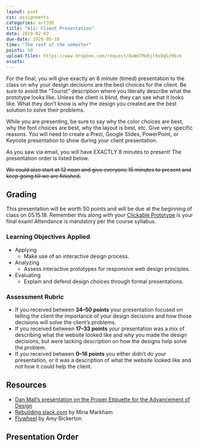 ```yaml
---
layout: post
css: assignments
categories: art336
title: "A11: Client Presentation"
date: 2019-02-02
due-date: 2020-05-18
time: "The rest of the semester"
points: 50
upload-files: https://www.dropbox.com/request/8uWeTMo6jl9x8qSz96i6
assets: 
---
```


For the final, you will give exactly an 8 minute (timed) presentation to the class on why your design decisions are the best choices for the client. Be sure to avoid the &#8220;Tourist&#8221; description where you literally describe what the prototype looks like. Unless the client is blind, they can see what it looks like. What they don&#8217;t know is why the design you created are the best solution to solve their problems. 

While you are presenting, be sure to say why the color choices are best, why the font choices are best, why the layout is best, etc. Give very specific reasons. You will need to create a Prezi, Google Slides, PowerPoint, or Keynote presentation to show during your client presentation.

As you saw via email, you will have EXACTLY 8 minutes to present! The presentation order is listed below.

<del>We could also start at 12 noon and give everyone 15 minutes to present and keep going till we are finished.</del>

## Grading
This presentation will be worth 50 points and will be due at the beginning of class on 05.15.18. Remember this along with your <a href="a11-building-prototypes.html" target="_blank" title="Clickable Prototype">Clickable Prototype</a> is your final exam! Attendance is mandatory per the course syllabus.

### Learning Objectives Applied
- Applying
    - Make use of an interactive design process.
- Analyzing
    - Assess interactive prototypes for responsive web design principles.
- Evaluating
    - Explain and defend design choices through formal presentations.

### Assessment Rubric
- If you received between **34&ndash;50 points** your presentation focused on telling the client the importance of your design decisions and how those decisions will solve the client&#8217;s problems.
- If you received between **17&ndash;33 points** your presentation was a mix of describing what the website looked like and why you made the design decisions, but were lacking description on how the designs help solve the problem.
- If you received between **0&ndash;16 points** you either didn&#8217;t do your presentation, or it was a description of what the website looked like and not how it could help the client.

## Resources
- <a href="https://www.youtube.com/watch?v=tuvgYHDCU7w" target="_blank" title="Dan Mall&rsquo;s presentation on the Proper Etiquette for the Advancement of Design">Dan Mall&rsquo;s presentation on the Proper Etiquette for the Advancement of Design</a>
-  <a href="https://slack.engineering/rebuilding-slack-com-b124c405c193" target="_blank" title="Rebuilding slack.com">Rebuilding slack.com</a> by  Mina Markham
- <a href="http://www.amybickerton.org/fwv.html" target="_blank" title="Flywheel">Flywheel</a> by Amy Bickerton

## Presentation Order

